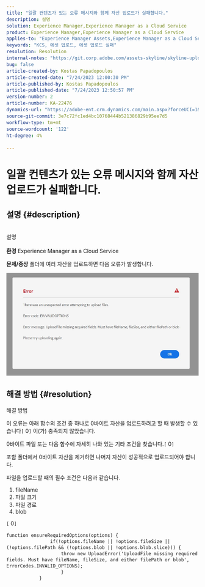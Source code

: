 ```yaml
---
title: "일괄 컨텐츠가 있는 오류 메시지와 함께 자산 업로드가 실패합니다."
description: 설명
solution: Experience Manager,Experience Manager as a Cloud Service
product: Experience Manager,Experience Manager as a Cloud Service
applies-to: "Experience Manager Assets,Experience Manager as a Cloud Service"
keywords: "KCS, 에셋 업로드, 에셋 업로드 실패"
resolution: Resolution
internal-notes: "https://git.corp.adobe.com/assets-skyline/skyline-upload/blob/6d124d4083060e139b2e2d6ac99b33087bc85a53/src/upload-file.js#L32"
bug: false
article-created-by: Kostas Papadopoulos
article-created-date: "7/24/2023 12:00:30 PM"
article-published-by: Kostas Papadopoulos
article-published-date: "7/24/2023 12:50:57 PM"
version-number: 2
article-number: KA-22476
dynamics-url: "https://adobe-ent.crm.dynamics.com/main.aspx?forceUCI=1&pagetype=entityrecord&etn=knowledgearticle&id=42946eae-192a-ee11-bdf4-6045bd006b4b"
source-git-commit: 3e7c72fc1ed4bc10768444b521386829b95ee7d5
workflow-type: tm+mt
source-wordcount: '122'
ht-degree: 4%

---
```


# 일괄 컨텐츠가 있는 오류 메시지와 함께 자산 업로드가 실패합니다.

## 설명 {#description}

<br>설명<br><br>
<b>환경</b>
Experience Manager as a Cloud Service

<b>문제/증상</b>
폴더에 여러 자산을 업로드하면 다음 오류가 발생합니다.

![](assets/___44946eae-192a-ee11-bdf4-6045bd006b4b___.jpeg)


## 해결 방법 {#resolution}

해결 방법<br>


이 오류는 아래 함수의 조건 중 하나로 0바이트 자산을 업로드하려고 할 때 발생할 수 있습니다`[` 0`]`  이(가) 충족되지 않았습니다.

0바이트 파일 또는 다음 함수에 자세히 나와 있는 기타 조건을 찾습니다.`[` 0`]`

포함 폴더에서 0바이트 자산을 제거하면 나머지 자산이 성공적으로 업로드되어야 합니다.

파일을 업로드할 때의 필수 조건은 다음과 같습니다.

1. fileName
2. 파일 크기
3. 파일 경로
4. blob


`[` 0`]`


```none
function ensureRequiredOptions(options) {
                if(!options.fileName || !options.fileSize || (!options.filePath && (!options.blob || !options.blob.slice))) {
                    throw new UploadError('UploadFile missing required fields. Must have fileName, fileSize, and either filePath or blob', ErrorCodes.INVALID_OPTIONS);
                    }
            }
```

